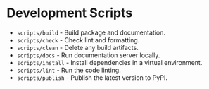 # Development Scripts

* `scripts/build` - Build package and documentation.
* `scripts/check` - Check lint and formatting.
* `scripts/clean` - Delete any build artifacts.
* `scripts/docs` - Run documentation server locally.
* `scripts/install` - Install dependencies in a virtual environment.
* `scripts/lint` - Run the code linting.
* `scripts/publish` - Publish the latest version to PyPI.
